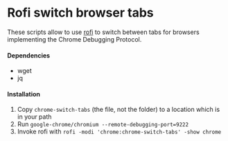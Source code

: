 Rofi switch browser tabs
===================

These scripts allow to use [rofi] to switch between tabs for browsers implementing the Chrome Debugging Protocol.

#### Dependencies
- wget
- jq

#### Installation
1. Copy `chrome-switch-tabs` (the file, not the folder) to a location which is in your path
2. Run `google-chrome/chromium --remote-debugging-port=9222`
3. Invoke rofi with `rofi -modi 'chrome:chrome-switch-tabs' -show chrome`

[rofi]: https://github.com/davatorium/rofi
